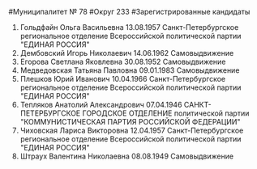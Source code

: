 #Муниципалитет
№ 78
#Округ
233
#Зарегистрированные кандидаты
1. Гольдфайн Ольга Васильевна 13.08.1957
Санкт-Петербургское региональное отделение Всероссийской политической партии "ЕДИНАЯ РОССИЯ"
2. Дембовский Игорь Николаевич 14.06.1962
Самовыдвижение
3. Егорова Светлана Яковлевна 30.08.1952
Самовыдвижение
4. Медведовская Татьяна Павловна 09.01.1983
Самовыдвижение
5. Плешков Юрий Иванович 10.04.1966
Санкт-Петербургское региональное отделение Всероссийской политической партии "ЕДИНАЯ РОССИЯ"
6. Тепляков Анатолий Александрович 07.04.1946
САНКТ-ПЕТЕРБУРГСКОЕ ГОРОДСКОЕ ОТДЕЛЕНИЕ политической партии "КОММУНИСТИЧЕСКАЯ ПАРТИЯ РОССИЙСКОЙ ФЕДЕРАЦИИ"
7. Чиховская Лариса Викторовна 12.04.1957
Санкт-Петербургское региональное отделение Всероссийской политической партии "ЕДИНАЯ РОССИЯ"
8. Штраух Валентина Николаевна 08.08.1949
Самовыдвижение
